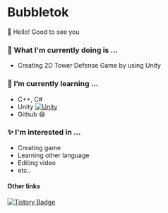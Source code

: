# Bubbletok
👋 Hello! Good to see you

### 🔭 What I'm currently doing is ...
  - Creating 2D Tower Defense Game by using Unity
### 🌱 I’m currently learning ...
  - C++, C#
  - Unity [![Unity](https://img.shields.io/badge/Unity-000000?style=flat-square&logo=Unity)]()
  - Github 😄
### ✨ l'm interested in ...
  - Creating game
  - Learning other language
  - Editing video
  - etc..
#### Other links

[![Tistory Badge](https://img.shields.io/badge/Tistory-000000?style=flat-square&logo=Tistory&link=https://trypro329.tistory.com)](https://trypro329.tistory.com)
